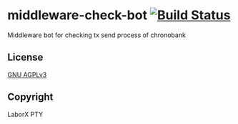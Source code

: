# middleware-check-bot [![Build Status](https://travis-ci.org/ChronoBank/middleware-check-bot.svg?branch=master)](https://travis-ci.org/ChronoBank/middleware-check-bot)

Middleware bot for checking tx send process of chronobank


License
----
 [GNU AGPLv3](LICENSE)

Copyright
----
LaborX PTY
